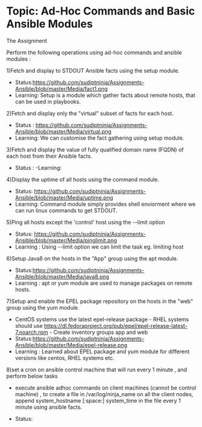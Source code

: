 # Topic: Ad-Hoc Commands and Basic Ansible Modules
The Assignment

Perform the following operations using ad-hoc commands and ansible modules :

 1)Fetch and display to STDOUT Ansible facts using the setup module.
- Status:https://github.com/sudiptninja/Assignments-Ansible/blob/master/Media/fact1.png
- Learning: Setup is a module which gather facts about remote hosts, that can be used in playbooks.

2)Fetch and display only the "virtual" subset of facts for each host.
- Status  :  https://github.com/sudiptninja/Assignments-Ansible/blob/master/Media/virtual.png
- Learning: We can customise the fact gathering using setup module.

3)Fetch and display the value of fully qualified domain name (FQDN) of each host from their Ansible facts.
- Status : 
-Learning:

4)Display the uptime of all hosts using the command module.
- Status:  https://github.com/sudiptninja/Assignments-Ansible/blob/master/Media/uptime.png
- Learning: Command module simply provides shell enviorment where we can run linux commands to get STDOUT.

5)Ping all hosts except the 'control' host using the --limit option
- Status: https://github.com/sudiptninja/Assignments-Ansible/blob/master/Media/pinglimit.png
- Learning : Using --limit option we can limit the task  eg. limiting host

6)Setup Java8 on the hosts in the "App" group using the apt module.
- Status:https://github.com/sudiptninja/Assignments-Ansible/blob/master/Media/java8.png
- Learning : apt or yum module are used to manage packages on remote hosts.

7)Setup and enable the EPEL package repository on the hosts in the "web" group using the yum module.

   -  CentOS systems use the latest epel-release package
    - RHEL systems should use https://dl.fedoraproject.org/pub/epel/epel-release-latest-7.noarch.rpm
    - Create inventory groups app and web
- Status:https://github.com/sudiptninja/Assignments-Ansible/blob/master/Media/epel-release.png
- Learning : Learned about EPEL package and yum module for different versions like centos, RHEL systems etc.

 8)set a cron on ansible control machine that will run every 1 minute , and perform below tasks
    

- execute ansible adhoc commands on client machines (cannot be control machine) , to create a file in /var/log/ninja_name on all the client nodes, append system_hostname [:space:] system_time in the file every 1 minute using ansible facts.

- Status:
